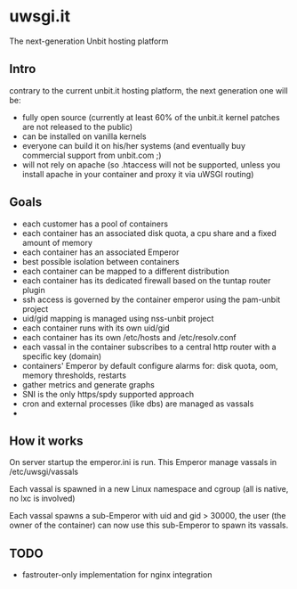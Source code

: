 uwsgi.it
========

The next-generation Unbit hosting platform

Intro
-----

contrary to the current unbit.it hosting platform, the next generation one will be:

- fully open source (currently at least 60% of the unbit.it kernel patches are not released to the public)
- can be installed on vanilla kernels
- everyone can build it on his/her systems (and eventually buy commercial support from unbit.com ;)
- will not rely on apache (so .htaccess will not be supported, unless you install apache in your container and proxy it via uWSGI routing)

Goals
-----

- each customer has a pool of containers
- each container has an associated disk quota, a cpu share and a fixed amount of memory
- each container has an associated Emperor
- best possible isolation between containers
- each container can be mapped to a different distribution
- each container has its dedicated firewall based on the tuntap router plugin
- ssh access is governed by the container emperor using the pam-unbit project
- uid/gid mapping is managed using nss-unbit project
- each container runs with its own uid/gid
- each container has its own /etc/hosts and /etc/resolv.conf
- each vassal in the container subscribes to a central http router with a specific key (domain)
- containers' Emperor by default configure alarms for: disk quota, oom, memory thresholds, restarts
- gather metrics and generate graphs
- SNI is the only https/spdy supported approach
- cron and external processes (like dbs) are managed as vassals
- 

How it works
------------

On server startup the emperor.ini is run. This Emperor manage vassals in /etc/uwsgi/vassals

Each vassal is spawned in a new Linux namespace and cgroup (all is native, no lxc is involved)

Each vassal spawns a sub-Emperor with uid and gid > 30000, the user (the owner of the container) can now use
this sub-Emperor to spawn its vassals.




TODO
----

- fastrouter-only implementation for nginx integration
